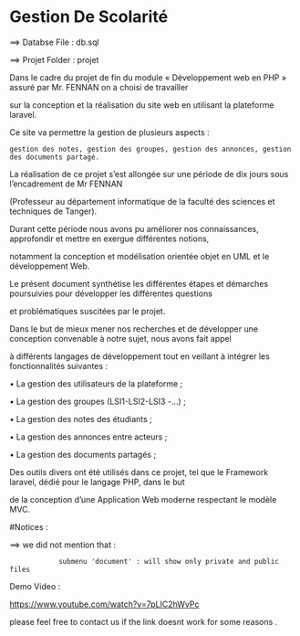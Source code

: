 # Gestion De Scolarité 

==> Databse File : db.sql

==> Projet Folder : projet


Dans le cadre du projet de fin du module « Développement web en PHP » assuré par Mr. FENNAN on a choisi de travailler

sur la conception et la réalisation du site web en utilisant la plateforme laravel.

Ce site va permettre la gestion de plusieurs aspects : 

	gestion des notes, gestion des groupes, gestion des annonces, gestion des documents partagé.

La réalisation de ce projet s’est allongée sur une période de dix jours sous l’encadrement de Mr FENNAN 

(Professeur au département informatique de la faculté des sciences et techniques de Tanger).

Durant cette période nous avons pu améliorer nos connaissances, approfondir et mettre en exergue différentes notions, 

notamment la conception et modélisation orientée objet en UML et le développement Web.

Le présent document synthétise les différentes étapes et démarches poursuivies pour développer les différentes questions

et problématiques suscitées par le projet.

Dans le but de mieux mener nos recherches et de développer une conception convenable à notre sujet, nous avons fait appel

à différents langages de développement tout en veillant à intégrer les fonctionnalités suivantes :

• La gestion des utilisateurs de la plateforme ;

• La gestion des groupes (LSI1-LSI2-LSI3 -...) ;

• La gestion des notes des étudiants ;

• La gestion des annonces entre acteurs ;

• La gestion des documents partagés ;


Des outils divers ont été utilisés dans ce projet,  tel que le Framework laravel, dédié pour le langage PHP, dans le but

de la conception d’une Application Web moderne respectant le modèle MVC.


#Notices : 

==> we did not mention that  : 

				submenu 'document' : will show only private and public files


Demo Video : 

https://www.youtube.com/watch?v=7pLIC2hWvPc


please feel free to contact us if the link doesnt work for some reasons  .



